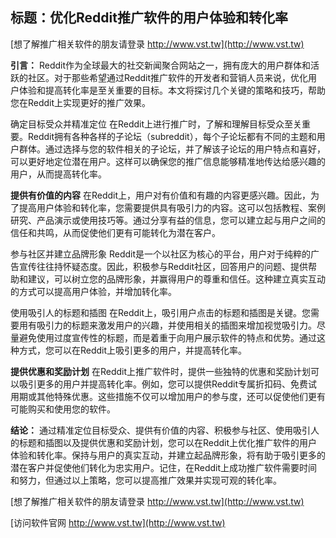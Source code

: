 ## **标题：优化Reddit推广软件的用户体验和转化率**

[想了解推广相关软件的朋友请登录 http://www.vst.tw](http://www.vst.tw)

**引言：**
Reddit作为全球最大的社交新闻聚合网站之一，拥有庞大的用户群体和活跃的社区。对于那些希望通过Reddit推广软件的开发者和营销人员来说，优化用户体验和提高转化率是至关重要的目标。本文将探讨几个关键的策略和技巧，帮助您在Reddit上实现更好的推广效果。

确定目标受众并精准定位
在Reddit上进行推广时，了解和理解目标受众至关重要。Reddit拥有各种各样的子论坛（subreddit），每个子论坛都有不同的主题和用户群体。通过选择与您的软件相关的子论坛，并了解该子论坛的用户特点和喜好，可以更好地定位潜在用户。这样可以确保您的推广信息能够精准地传达给感兴趣的用户，从而提高转化率。

**提供有价值的内容**
在Reddit上，用户对有价值和有趣的内容更感兴趣。因此，为了提高用户体验和转化率，您需要提供具有吸引力的内容。这可以包括教程、案例研究、产品演示或使用技巧等。通过分享有益的信息，您可以建立起与用户之间的信任和共鸣，从而促使他们更有可能转化为潜在客户。

参与社区并建立品牌形象
Reddit是一个以社区为核心的平台，用户对于纯粹的广告宣传往往持怀疑态度。因此，积极参与Reddit社区，回答用户的问题、提供帮助和建议，可以树立您的品牌形象，并赢得用户的尊重和信任。这种建立真实互动的方式可以提高用户体验，并增加转化率。

使用吸引人的标题和插图
在Reddit上，吸引用户点击的标题和插图是关键。您需要用有吸引力的标题来激发用户的兴趣，并使用相关的插图来增加视觉吸引力。尽量避免使用过度宣传性的标题，而是着重于向用户展示软件的特点和优势。通过这种方式，您可以在Reddit上吸引更多的用户，并提高转化率。

**提供优惠和奖励计划**
在Reddit上推广软件时，提供一些独特的优惠和奖励计划可以吸引更多的用户并提高转化率。例如，您可以提供Reddit专属折扣码、免费试用期或其他特殊优惠。这些措施不仅可以增加用户的参与度，还可以促使他们更有可能购买和使用您的软件。

**结论：**
通过精准定位目标受众、提供有价值的内容、积极参与社区、使用吸引人的标题和插图以及提供优惠和奖励计划，您可以在Reddit上优化推广软件的用户体验和转化率。保持与用户的真实互动，并建立起品牌形象，将有助于吸引更多的潜在客户并促使他们转化为忠实用户。记住，在Reddit上成功推广软件需要时间和努力，但通过以上策略，您可以提高推广效果并实现可观的转化率。

[想了解推广相关软件的朋友请登录 http://www.vst.tw](http://www.vst.tw)


[访问软件官网 http://www.vst.tw](http://www.vst.tw)
